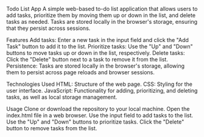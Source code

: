 Todo List App
A simple web-based to-do list application that allows users to add tasks, prioritize them by moving them up or down in the list, and delete tasks as needed. Tasks are stored locally in the browser's storage, ensuring that they persist across sessions.

Features
Add tasks: Enter a new task in the input field and click the "Add Task" button to add it to the list.
Prioritize tasks: Use the "Up" and "Down" buttons to move tasks up or down in the list, respectively.
Delete tasks: Click the "Delete" button next to a task to remove it from the list.
Persistence: Tasks are stored locally in the browser's storage, allowing them to persist across page reloads and browser sessions.

Technologies Used
HTML: Structure of the web page.
CSS: Styling for the user interface.
JavaScript: Functionality for adding, prioritizing, and deleting tasks, as well as local storage management.

Usage
Clone or download the repository to your local machine.
Open the index.html file in a web browser.
Use the input field to add tasks to the list.
Use the "Up" and "Down" buttons to prioritize tasks.
Click the "Delete" button to remove tasks from the list.